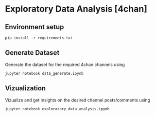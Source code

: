 # Exploratory Data Analysis [4chan]

## Environment setup
```
pip install -r requirements.txt
```

## Generate Dataset
Generate the dataset for the required 4chan channels using 
```
jupyter notebook data_generate.ipynb
```

## Vizualization
Vizualize and get insights on the desired channel posts/comments using 
```
jupyter notebook exploratory_data_analysis.ipynb
```


